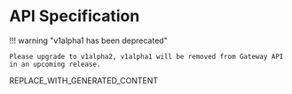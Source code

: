 # API Specification

!!! warning "v1alpha1 has been deprecated"

    Please upgrade to v1alpha2, v1alpha1 will be removed from Gateway API
    in an upcoming release.

REPLACE_WITH_GENERATED_CONTENT

